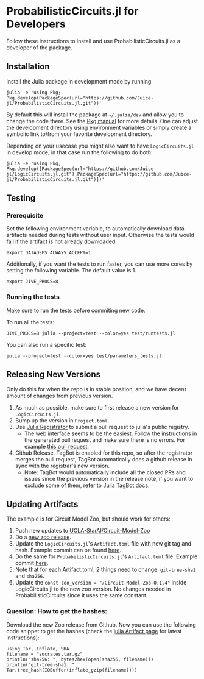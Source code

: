 # ProbabilisticCircuits.jl for Developers

Follow these instructions to install and use ProbabilisticCircuits.jl as a developer of the package.

## Installation

Install the Julia package in development mode by running

    julia -e 'using Pkg; Pkg.develop(PackageSpec(url="https://github.com/Juice-jl/ProbabilisticCircuits.jl.git"))'

By default this will install the package at `~/.julia/dev` and allow you to change the code there. See the [Pkg manual](https://julialang.github.io/Pkg.jl/v1/managing-packages/#Developing-packages-1) for more details. One can adjust the development directory using environment variables or simply create a symbolic link to/from your favorite development directory.


Depending on your usecase you might also want to have `LogicCircuits.jl` in develop mode, in that case run the following to do both:

    julia -e 'using Pkg; Pkg.develop([PackageSpec(url="https://github.com/Juice-jl/LogicCircuits.jl.git"),PackageSpec(url="https://github.com/Juice-jl/ProbabilisticCircuits.jl.git")])'


## Testing

### Prerequisite
Set the following environment variable, to automatically download data artifacts needed during tests without user input. Otherwise the tests would fail if the artifact is not already downloaded.

    export DATADEPS_ALWAYS_ACCEPT=1

Additionally, if you want the tests to run faster, you can use more cores by setting the following variable. The default value is 1.

    export JIVE_PROCS=8

### Running the tests  

Make sure to run the tests before commiting new code.

To run all the tests:

    JIVE_PROCS=8 julia --project=test --color=yes test/runtests.jl

You can also run a specific test:

    julia --project=test --color=yes test/parameters_tests.jl
    
## Releasing New Versions

Only do this for when the repo is in stable position, and we have decent amount of changes from previous version.

1. As much as possible, make sure to first release a new version for `LogicCircuits.jl`.
2. Bump up the version in `Project.toml`
3. Use [Julia Registrator](https://github.com/JuliaRegistries/Registrator.jl) to submit a pull request to julia's public registry. 
    - The web interface seems to be the easiest. Follow the instructions in the generated pull request and make sure there is no errors. For example [this pull request](https://github.com/JuliaRegistries/General/pull/15350).
3. Github Release. TagBot is enabled for this repo, so after the registrator merges the pull request, TagBot automatically does a github release in sync with the registrar's new version. 
   - Note: TagBot would automatically include all the closed PRs and issues since the previous version in the release note, if you want to exclude some of them, refer to [Julia TagBot docs](https://github.com/JuliaRegistries/TagBot).


## Updating Artifacts

The example is for Circuit Model Zoo, but should work for others:

1. Push new updates to [UCLA-StarAI/Circuit-Model-Zoo](https://github.com/UCLA-StarAI/Circuit-Model-Zoo)
2. Do a [new zoo release](https://github.com/UCLA-StarAI/Circuit-Model-Zoo/releases).
3. Update the `LogicCircuits.jl`'s `Artifact.toml` file with new git tag and hash. Example commit can be found [here](https://github.com/Juice-jl/LogicCircuits.jl/commit/1cd3fda02fa7bd82d1fa02898ee404edce0d7b14).
4. Do the same for `ProbabilisticCircuits.jl`'s `Artifact.toml` file. Example commit [here](https://github.com/Juice-jl/ProbabilisticCircuits.jl/commit/da7d3678b5f2254e60229632f74cc619505e2b2d).
5. Note that for each Artifact.toml, 2 things need to change: `git-tree-sha1` and `sha256`.
6. Update the `const zoo_version = "/Circuit-Model-Zoo-0.1.4"` inside LogicCircuits.jl to the new zoo version. No changes needed in ProbabilisticCircuits since it uses the same constant.

### Question: How to get the hashes:

Download the new Zoo release from Github. Now you can use the following code snippet to get the hashes (check the [julia Artifact page](https://julialang.github.io/Pkg.jl/dev/artifacts/) for latest instructions):
```
using Tar, Inflate, SHA
filename = "socrates.tar.gz"
println("sha256: ", bytes2hex(open(sha256, filename)))
println("git-tree-sha1: ", Tar.tree_hash(IOBuffer(inflate_gzip(filename))))
```
